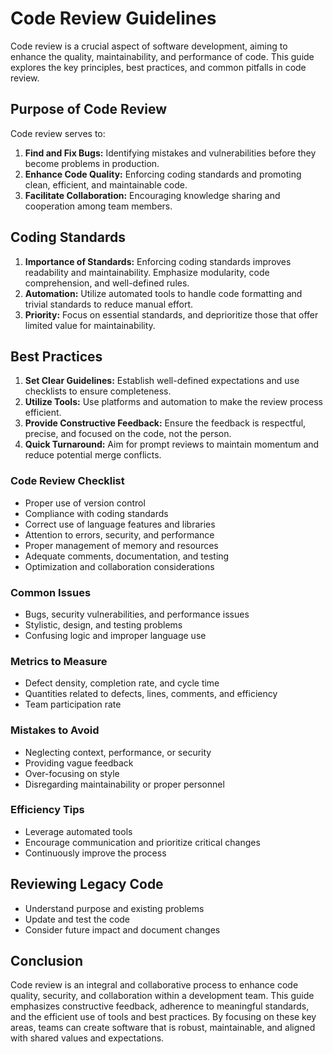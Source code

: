 # Code Review Guidelines

Code review is a crucial aspect of software development, aiming to enhance the quality, maintainability, and performance of code. This guide explores the key principles, best practices, and common pitfalls in code review.

## Purpose of Code Review

Code review serves to:

1. **Find and Fix Bugs:** Identifying mistakes and vulnerabilities before they become problems in production.
2. **Enhance Code Quality:** Enforcing coding standards and promoting clean, efficient, and maintainable code.
3. **Facilitate Collaboration:** Encouraging knowledge sharing and cooperation among team members.

## Coding Standards

1. **Importance of Standards:** Enforcing coding standards improves readability and maintainability. Emphasize modularity, code comprehension, and well-defined rules.
2. **Automation:** Utilize automated tools to handle code formatting and trivial standards to reduce manual effort.
3. **Priority:** Focus on essential standards, and deprioritize those that offer limited value for maintainability.

## Best Practices

1. **Set Clear Guidelines:** Establish well-defined expectations and use checklists to ensure completeness.
2. **Utilize Tools:** Use platforms and automation to make the review process efficient.
3. **Provide Constructive Feedback:** Ensure the feedback is respectful, precise, and focused on the code, not the person.
4. **Quick Turnaround:** Aim for prompt reviews to maintain momentum and reduce potential merge conflicts.

### Code Review Checklist

* Proper use of version control
* Compliance with coding standards
* Correct use of language features and libraries
* Attention to errors, security, and performance
* Proper management of memory and resources
* Adequate comments, documentation, and testing
* Optimization and collaboration considerations

### Common Issues

* Bugs, security vulnerabilities, and performance issues
* Stylistic, design, and testing problems
* Confusing logic and improper language use

### Metrics to Measure

* Defect density, completion rate, and cycle time
* Quantities related to defects, lines, comments, and efficiency
* Team participation rate

### Mistakes to Avoid

* Neglecting context, performance, or security
* Providing vague feedback
* Over-focusing on style
* Disregarding maintainability or proper personnel

### Efficiency Tips

* Leverage automated tools
* Encourage communication and prioritize critical changes
* Continuously improve the process

## Reviewing Legacy Code

* Understand purpose and existing problems
* Update and test the code
* Consider future impact and document changes

## Conclusion

Code review is an integral and collaborative process to enhance code quality, security, and collaboration within a development team. This guide emphasizes constructive feedback, adherence to meaningful standards, and the efficient use of tools and best practices. By focusing on these key areas, teams can create software that is robust, maintainable, and aligned with shared values and expectations.

<!-- DSG/ChatGPT 8/8/2023 -->
